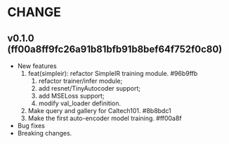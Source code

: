 
# CHANGE

## v0.1.0 (ff00a8ff9fc26a91b81bfb91b8bef64f752f0c80)

* New features 
  1. feat(simpleir): refactor SimpleIR training module. #96b9ffb
     1. refactor trainer/infer module;
     2. add resnet/TinyAutocoder support;
     3. add MSELoss support;
     4. modify val_loader definition.
  2. Make query and gallery for Caltech101. #8b8bdc1
  3. Make the first auto-encoder model training. #ff00a8f
* Bug fixes
* Breaking changes.
